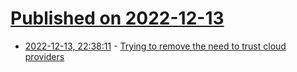 # [Published on 2022-12-13](index.md)

* [2022-12-13, 22:38:11](https://lobste.rs/s/at4sio/trying_remove_need_trust_cloud_providers) - [Trying to remove the need to trust cloud providers](https://mjg59.dreamwidth.org/63261.html)

